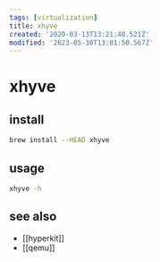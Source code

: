```yaml
---
tags: [virtualization]
title: xhyve
created: '2020-03-13T13:21:40.521Z'
modified: '2023-05-30T13:01:50.567Z'
---
```


# xhyve

## install

```sh
brew install --HEAD xhyve
```

## usage

```sh
xhyve -h
```

## see also

- [[hyperkit]]
- [[qemu]]
